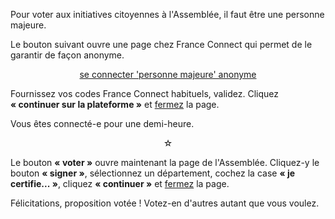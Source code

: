 <div class="info" markdown="1">

Pour voter aux initiatives citoyennes à l'Assemblée,
il faut être une personne majeure.

Le bouton suivant ouvre une page chez France Connect
qui permet de le garantir de façon anonyme.

<div id='footer' class="info-page" style="text-align:center" markdown="1">

[se connecter 'personne majeure' anonyme][auth]

</div>

Fournissez vos codes France Connect habituels, validez.
Cliquez <b>continuer sur la plateforme</b> et <u>fermez</u> la page.

Vous êtes connecté-e pour une demi-heure.

<center>☆</center>

Le bouton <b>voter</b> ouvre maintenant la page de l'Assemblée.
Cliquez-y le bouton <b>signer</b>, sélectionnez un département,
cochez la case <b>je certifie...</b>, cliquez <b>continuer</b>
et <u>fermez</u> la page.

Félicitations, proposition votée !
Votez-en d'autres autant que vous voulez.
</div>


<style>
  b::before { content: "«\00a0" }
  b::after { content: "\00a0»" }
</style>

[auth]: https://petitions.assemblee-nationale.fr/users/auth/france_connect_uid
